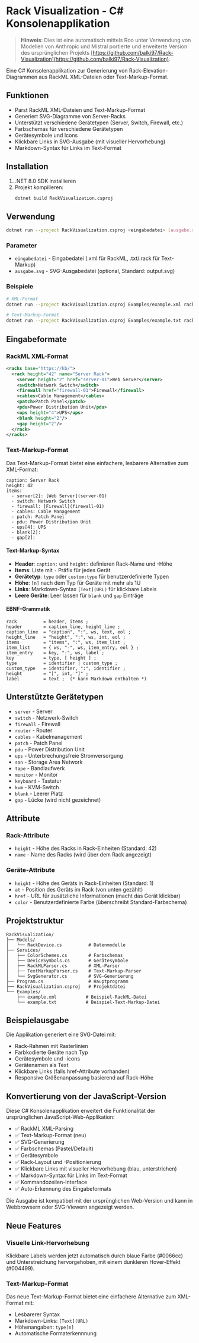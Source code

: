 # Rack Visualization - C# Konsolenapplikation

> **Hinweis**: Dies ist eine automatisch mittels Roo unter Verwendung von Modellen von Anthropic und Mistral portierte und erweiterte Version des ursprünglichen Projekts [https://github.com/balki97/Rack-Visualization](https://github.com/balki97/Rack-Visualization).

Eine C# Konsolenapplikation zur Generierung von Rack-Elevation-Diagrammen aus RackML XML-Dateien oder Text-Markup-Format.

## Funktionen

- Parst RackML XML-Dateien und Text-Markup-Format
- Generiert SVG-Diagramme von Server-Racks
- Unterstützt verschiedene Gerätetypen (Server, Switch, Firewall, etc.)
- Farbschemas für verschiedene Gerätetypen
- Gerätesymbole und Icons
- Klickbare Links in SVG-Ausgabe (mit visueller Hervorhebung)
- Markdown-Syntax für Links im Text-Format

## Installation

1. .NET 8.0 SDK installieren
2. Projekt kompilieren:
   ```bash
   dotnet build RackVisualization.csproj
   ```

## Verwendung

```bash
dotnet run --project RackVisualization.csproj <eingabedatei> [ausgabe.svg]
```

### Parameter

- `eingabedatei` - Eingabedatei (.xml für RackML, .txt/.rack für Text-Markup)
- `ausgabe.svg` - SVG-Ausgabedatei (optional, Standard: output.svg)

### Beispiele

```bash
# XML-Format
dotnet run --project RackVisualization.csproj Examples/example.xml rack-diagram.svg

# Text-Markup-Format
dotnet run --project RackVisualization.csproj Examples/example.txt rack-diagram.svg
```

## Eingabeformate

### RackML XML-Format

```xml
<racks base="https://kb/">
  <rack height="42" name="Server Rack">
    <server height="2" href="server-01">Web Server</server>
    <switch>Network Switch</switch>
    <firewall href="firewall-01">Firewall</firewall>
    <cables>Cable Management</cables>
    <patch>Patch Panel</patch>
    <pdu>Power Distribution Unit</pdu>
    <ups height="4">UPS</ups>
    <blank height="2"/>
    <gap height="2"/>
  </rack>
</racks>
```

### Text-Markup-Format

Das Text-Markup-Format bietet eine einfachere, lesbarere Alternative zum XML-Format:

```
caption: Server Rack
height: 42
items:
  - server[2]: [Web Server](server-01)
  - switch: Network Switch
  - firewall: [Firewall](firewall-01)
  - cables: Cable Management
  - patch: Patch Panel
  - pdu: Power Distribution Unit
  - ups[4]: UPS
  - blank[2]: 
  - gap[2]: 
```

#### Text-Markup-Syntax

- **Header**: `caption:` und `height:` definieren Rack-Name und -Höhe
- **Items**: Liste mit `-` Präfix für jedes Gerät
- **Gerätetyp**: `type` oder `custom:type` für benutzerdefinierte Typen
- **Höhe**: `[n]` nach dem Typ für Geräte mit mehr als 1U
- **Links**: Markdown-Syntax `[Text](URL)` für klickbare Labels
- **Leere Geräte**: Leer lassen für `blank` und `gap` Einträge

#### EBNF-Grammatik

```ebnf
rack          = header, items ;
header        = caption_line, height_line ;
caption_line  = "caption", ":", ws, text, eol ;
height_line   = "height", ":", ws, int, eol ;
items         = "items", ":", ws, item_list ;
item_list     = { ws, "-", ws, item_entry, eol } ;
item_entry    = key, ":", ws, label ;
key           = type, [ height ] ;
type          = identifier | custom_type ;
custom_type   = identifier, ":", identifier ;
height        = "[", int, "]" ;
label         = text ;  (* kann Markdown enthalten *)
```

## Unterstützte Gerätetypen

- `server` - Server
- `switch` - Netzwerk-Switch
- `firewall` - Firewall
- `router` - Router
- `cables` - Kabelmanagement
- `patch` - Patch Panel
- `pdu` - Power Distribution Unit
- `ups` - Unterbrechungsfreie Stromversorgung
- `san` - Storage Area Network
- `tape` - Bandlaufwerk
- `monitor` - Monitor
- `keyboard` - Tastatur
- `kvm` - KVM-Switch
- `blank` - Leerer Platz
- `gap` - Lücke (wird nicht gezeichnet)

## Attribute

### Rack-Attribute
- `height` - Höhe des Racks in Rack-Einheiten (Standard: 42)
- `name` - Name des Racks (wird über dem Rack angezeigt)

### Geräte-Attribute
- `height` - Höhe des Geräts in Rack-Einheiten (Standard: 1)
- `at` - Position des Geräts im Rack (von unten gezählt)
- `href` - URL für zusätzliche Informationen (macht das Gerät klickbar)
- `color` - Benutzerdefinierte Farbe (überschreibt Standard-Farbschema)

## Projektstruktur

```
RackVisualization/
├── Models/
│   └── RackDevice.cs          # Datenmodelle
├── Services/
│   ├── ColorSchemes.cs        # Farbschemas
│   ├── DeviceSymbols.cs       # Gerätesymbole
│   ├── RackMLParser.cs        # XML-Parser
│   ├── TextMarkupParser.cs    # Text-Markup-Parser
│   └── SvgGenerator.cs        # SVG-Generierung
├── Program.cs                 # Hauptprogramm
├── RackVisualization.csproj   # Projektdatei
└── Examples/
    ├── example.xml           # Beispiel-RackML-Datei
    └── example.txt           # Beispiel-Text-Markup-Datei
```

## Beispielausgabe

Die Applikation generiert eine SVG-Datei mit:
- Rack-Rahmen mit Rasterlinien
- Farbkodierte Geräte nach Typ
- Gerätesymbole und -icons
- Gerätenamen als Text
- Klickbare Links (falls href-Attribute vorhanden)
- Responsive Größenanpassung basierend auf Rack-Höhe

## Konvertierung von der JavaScript-Version

Diese C# Konsolenapplikation erweitert die Funktionalität der ursprünglichen JavaScript-Web-Applikation:

- ✅ RackML XML-Parsing
- ✅ Text-Markup-Format (neu)
- ✅ SVG-Generierung
- ✅ Farbschemas (Pastel/Default)
- ✅ Gerätesymbole
- ✅ Rack-Layout und -Positionierung
- ✅ Klickbare Links mit visueller Hervorhebung (blau, unterstrichen)
- ✅ Markdown-Syntax für Links im Text-Format
- ✅ Kommandozeilen-Interface
- ✅ Auto-Erkennung des Eingabeformats

Die Ausgabe ist kompatibel mit der ursprünglichen Web-Version und kann in Webbrowsern oder SVG-Viewern angezeigt werden.

## Neue Features

### Visuelle Link-Hervorhebung
Klickbare Labels werden jetzt automatisch durch blaue Farbe (#0066cc) und Unterstreichung hervorgehoben, mit einem dunkleren Hover-Effekt (#004499).

### Text-Markup-Format
Das neue Text-Markup-Format bietet eine einfachere Alternative zum XML-Format mit:
- Lesbarerer Syntax
- Markdown-Links: `[Text](URL)`
- Höhenangaben: `type[n]`
- Automatische Formaterkennnung